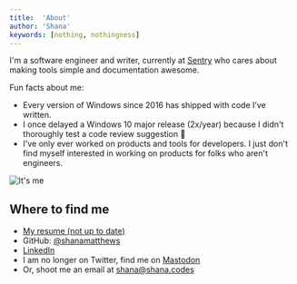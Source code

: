 ```yaml
---
title:  'About'
author: 'Shana'
keywords: [nothing, nothingness]
---
```


I'm a software engineer and writer, currently at [Sentry](https://sentry.io/welcome) who cares about making tools simple and documentation awesome.

<!-- I like to think of myself as half developer, half librarian -->

Fun facts about me:

- Every version of Windows since 2016 has shipped with code I’ve written.
- I once delayed a Windows 10 major release (2x/year) because I didn't thoroughly test a code review suggestion 🤗
- I've only ever worked on products and tools for developers. I just don't find myself interested in working on products for folks who aren't engineers.

![*It's me*](../images/headshot.jpeg)

## Where to find me

- [My resume (not up to date)](./resume.pdf)
- GitHub: [\@shanamatthews](https://github.com/shanamatthews)
- [LinkedIn](https://www.linkedin.com/in/shana-matthews/)
- I am no longer on Twitter, find me on <a rel="me" href="https://hachyderm.io/@shanacodes">Mastodon</a>
- Or, shoot me an email at [shana@shana.codes](mailto:shana@shana.codes)
